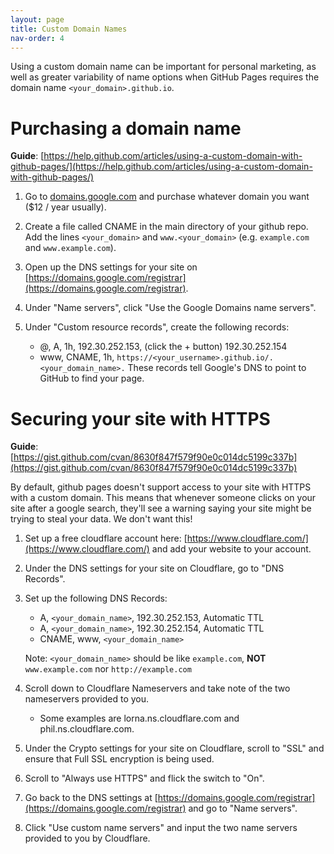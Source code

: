 ```yaml
---
layout: page
title: Custom Domain Names
nav-order: 4
---
```


Using a custom domain name can be important for personal marketing, as well as greater variability of name options when GitHub Pages requires the domain name `<your_domain>.github.io`.

# Purchasing a domain name

**Guide**: [https://help.github.com/articles/using-a-custom-domain-with-github-pages/](https://help.github.com/articles/using-a-custom-domain-with-github-pages/)

1. Go to [domains.google.com](domains.google.com) and purchase whatever domain you want ($12 / year usually).

2. Create a file called CNAME in the main directory of your github repo. Add the lines `<your_domain>` and `www.<your_domain>` (e.g. `example.com` and `www.example.com`).

3. Open up the DNS settings for your site on [https://domains.google.com/registrar](https://domains.google.com/registrar).

4. Under "Name servers", click "Use the Google Domains name servers".

5. Under "Custom resource records", create the following records:
    - @, A, 1h, 192.30.252.153, (click the + button) 192.30.252.154
    - www, CNAME, 1h, `https://<your_username>.github.io/.<your_domain_name>.`
    These records tell Google's DNS to point to GitHub to find your page.

# Securing your site with HTTPS

**Guide**: [https://gist.github.com/cvan/8630f847f579f90e0c014dc5199c337b](https://gist.github.com/cvan/8630f847f579f90e0c014dc5199c337b)

By default, github pages doesn't support access to your site with HTTPS with a custom domain. This means that whenever someone clicks on your site after a google search, they'll see a warning saying your site might be trying to steal your data. We don't want this!

1. Set up a free cloudflare account here: [https://www.cloudflare.com/](https://www.cloudflare.com/) and add your website to your account.

2. Under the DNS settings for your site on Cloudflare, go to "DNS Records".

3. Set up the following DNS Records:
    - A, `<your_domain_name>`, 192.30.252.153, Automatic TTL
    - A, `<your_domain_name>`, 192.30.252.154, Automatic TTL
    - CNAME, www, `<your_domain_name>`
    
    Note: `<your_domain_name>` should be like `example.com`, **NOT** `www.example.com` nor `http://example.com`

4. Scroll down to Cloudflare Nameservers and take note of the two nameservers provided to you.
    - Some examples are lorna.ns.cloudflare.com and phil.ns.cloudflare.com.


5. Under the Crypto settings for your site on Cloudflare, scroll to "SSL" and ensure that Full SSL encryption is being used.

6. Scroll to "Always use HTTPS" and flick the switch to "On".

7. Go back to the DNS settings at [https://domains.google.com/registrar](https://domains.google.com/registrar) and go to "Name servers".

8. Click "Use custom name servers" and input the two name servers provided to you by Cloudflare.

